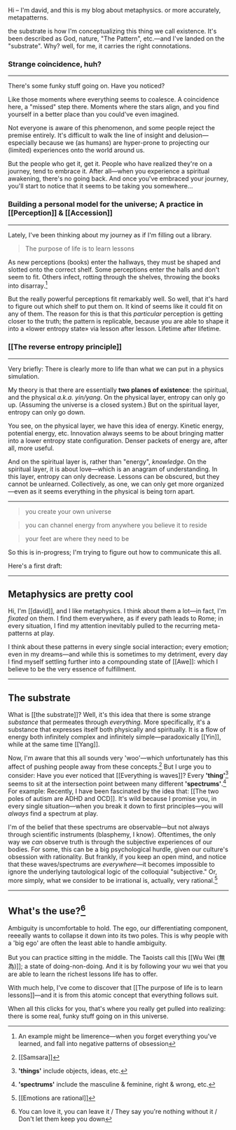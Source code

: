 Hi – I'm david, and this is my blog about metaphysics. or more accurately, metapatterns.

the substrate is how I'm conceptualizing this thing we call existence. It's been described as God, nature, "The Pattern", etc.—and I've landed on the "substrate". Why? well, for me, it carries the right connotations.

### Strange coincidence, huh?
---
There's some funky stuff going on. Have you noticed?

Like those moments where everything seems to coalesce. A coincidence here, a "missed" step there. Moments where the stars align, and you find yourself in a better place than you could've even imagined.

Not everyone is aware of this phenomenon, and some people reject the premise entirely. It's difficult to walk the line of insight and delusion—especially because we (as humans) are hyper-prone to projecting our (limited) experiences onto the world around us.

But the people who get it, get it. People who have realized they're on a journey, tend to embrace it. After all—when you experience a spiritual awakening, there's no going back. And once you've embraced your journey, you'll start to notice that it seems to be taking you somewhere...

### Building a personal model for the universe; A practice in [[Perception]] & [[Accession]]
---
Lately, I've been thinking about my journey as if I'm filling out a library.

> The purpose of life is to learn lessons

As new perceptions (books) enter the hallways, they must be shaped and slotted onto the correct shelf. Some perceptions enter the halls and don't seem to fit. Others infect, rotting through the shelves, throwing the books into disarray.[^6]

But the really powerful perceptions fit remarkably well. So well, that it's hard to figure out which shelf to put them on. It kind of seems like it could fit on any of them. The reason for this is that this *particular* perception is getting closer to the truth; the pattern is replicable, because you are able to shape it into a «lower entropy state» via lesson after lesson. Lifetime after lifetime.

### [[The reverse entropy principle]]
---
Very briefly: There is clearly more to life than what we can put in a physics simulation.

My theory is that there are essentially **two planes of existence**: the spiritual, and the physical *a.k.a. yin/yang*. On the physical layer, entropy can only go up. (Assuming the universe is a closed system.) But on the spiritual layer, entropy can only go down.

You see, on the physical layer, we have this idea of energy. Kinetic energy, potential energy, etc. Innovation always seems to be about bringing matter into a lower entropy state configuration. Denser packets of energy are, after all, more useful. 

And on the spiritual layer is, rather than "energy", *knowledge*. On the spiritual layer, it is about love—which is an anagram of understanding. In this layer, entropy can only decrease. Lessons can be obscured, but they cannot be unlearned. Collectively, as one, we can only get more organized—even as it seems everything in the physical is being torn apart.


---




> you create your own universe

> you can channel energy from anywhere you believe it to reside

> your feet are where they need to be

So this is in-progress; I'm trying to figure out how to communicate this all.

Here's a first draft:

---
## Metaphysics are pretty cool
Hi, I'm [[david]], and I like metaphysics. I think about them a lot—in fact, I'm *fixated* on them. I find them everywhere, as if every path leads to Rome; in every situation, I find my attention inevitably pulled to the recurring meta-patterns at play. 

I think about these patterns in every single social interaction; every emotion; even in my dreams—and while this is sometimes to my detriment, every day I find myself settling further into a compounding state of [[Awe]]: which I believe to be the very essence of fulfillment.

---
## The substrate
What is [[the substrate]]? Well, it's this idea that there is some strange *substance* that permeates through *everything*. More specifically, it's a substance that expresses itself both physically and spiritually. It is a flow of energy both infinitely complex and infinitely simple—paradoxically [[Yin]], while at the same time [[Yang]].

Now, I'm aware that this all sounds very 'woo'—which unfortunately has this affect of pushing people away from these concepts.[^1] But I urge you to consider: Have you ever noticed that [[Everything is waves]]? Every **'thing'**[^2] seems to sit at the intersection point between many different **'spectrums'**.[^3] For example: Recently, I have been fascinated by the idea that: [[The two poles of autism are ADHD and OCD]].  It's wild because I promise you, in every single situation—when you break it down to first principles—you will *always* find a spectrum at play.

I'm of the belief that these spectrums are observable—but not always through scientific instruments (blasphemy, I know). Oftentimes, the only way we *can* observe truth is through the subjective experiences of our bodies. For some, this can be a big psychological hurdle, given our culture's obsession with rationality. But frankly, if you keep an open mind, and notice that these waves/spectrums are *everywhere*—it becomes impossible to ignore the underlying tautological logic of the colloquial "subjective." Or, more simply, what we consider to be irrational is, actually, very rational.[^4] 

---
## What's the use?[^5]
Ambiguity is uncomfortable to hold. The ego, our differentiating component, reeeally wants to collapse it down into its two poles. This is why people with a 'big ego' are often the least able to handle ambiguity.

But you can practice sitting in the middle. The Taoists call this [[Wu Wei (無為)]]; a state of doing-non-doing. And it is by following your wu wei that you are able to learn the richest lessons life has to offer.

With much help, I've come to discover that [[The purpose of life is to learn lessons]]—and it is from this atomic concept that everything follows suit.

When all this clicks for you, that's where you really get pulled into realizing: there is some real, funky stuff going on in this universe.





[^1]: [[Samsara]]
[^2]: **'things'** include objects, ideas, etc.
[^3]: **'spectrums'** include the masculine & feminine, right & wrong, etc.
[^4]: [[Emotions are rational]]
[^5]: You can love it, you can leave it / They say you're nothing without it / Don't let them keep you down
[^6]: An example might be limerence—when you forget everything you've learned, and fall into negative patterns of obsession